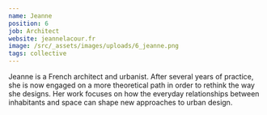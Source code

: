 ```yaml
---
name: Jeanne
position: 6
job: Architect
website: jeannelacour.fr
image: /src/_assets/images/uploads/6_jeanne.png
tags: collective
---
```

Jeanne is a French architect and urbanist. After several years of practice, she is now engaged on a more theoretical path in order to rethink the way she designs. Her work focuses on how the everyday relationships between inhabitants and space can shape new approaches to urban design.
